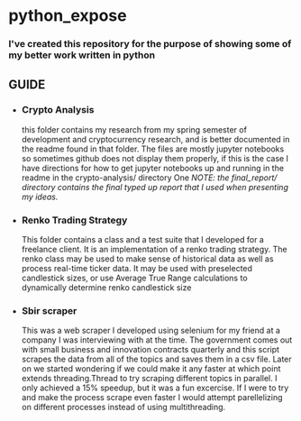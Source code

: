 # python_expose

### I've created this repository for the purpose of showing some of my better work written in python

## GUIDE

- ### Crypto Analysis
  this folder contains my research from my spring semester of development and cryptocurrency research, and is better documented in the readme found in that folder. The files are mostly jupyter notebooks so sometimes github does not display them properly, if this is the case I have directions for how to get jupyter notebooks up and running in the readme in the crypto-analysis/ directory One *NOTE: the final_report/ directory contains the final typed up report that I used when presenting my ideas.* 
  
- ### Renko Trading Strategy
  This folder contains a class and a test suite that I developed for a freelance client. It is an implementation of a renko trading strategy. The renko class may be used to make sense of historical data as well as process real-time ticker data. It may be used with preselected candlestick sizes, or use Average True Range calculations to dynamically determine renko candlestick size
- ### Sbir scraper
  This was a web scraper I developed using selenium for my friend at a company I was interviewing with at the time. The government comes out with small business and innovation contracts quarterly and this script scrapes the data from all of the topics and saves them in a csv file. Later on we started wondering if we could make it any faster at which point extends threading.Thread to try scraping different topics in parallel. I only achieved a 15% speedup, but it was a fun excercise. If I were to try and make the process scrape even faster I would attempt parellelizing on different processes instead of using multithreading. 
